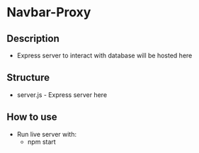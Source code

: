 # Navbar-Proxy

## Description
- Express server to interact with database will be hosted here

## Structure
- server.js - Express server here 

## How to use
- Run live server with:
    - npm start


